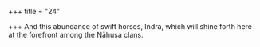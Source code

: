 +++
title = "24"

+++
And this abundance of swift horses, Indra, which will shine forth here at the forefront among the Nāhuṣa clans.